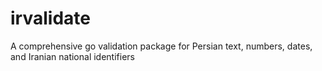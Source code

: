 # irvalidate
A comprehensive go validation package for Persian text, numbers, dates, and Iranian national identifiers
